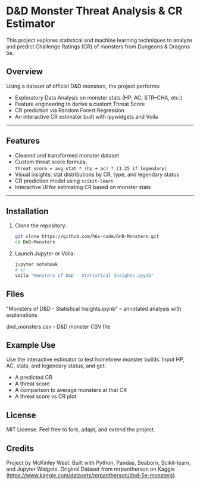 # D&D Monster Threat Analysis & CR Estimator
This project explores statistical and machine learning techniques to analyze and predict Challenge Ratings (CR) of monsters from Dungeons &amp; Dragons 5e.

## Overview

Using a dataset of official D&D monsters, the project performs:

- Exploratory Data Analysis on monster stats (HP, AC, STR–CHA, etc.)
- Feature engineering to derive a custom Threat Score
- CR prediction via Random Forest Regression
- An interactive CR estimator built with ipywidgets and Voila

---

## Features

- Cleaned and transformed monster dataset
- Custom threat score formula:  
  `threat_score = avg_stat * (hp + ac) * (1.25 if legendary)`
- Visual insights: stat distributions by CR, type, and legendary status
- CR prediction model using `scikit-learn`
- Interactive UI for estimating CR based on monster stats

---

## Installation

1. Clone the repository:
   ```bash
   git clone https://github.com/h6x-code/DnD-Monsters.git
   cd DnD-Monsters

2. Launch Jupyter or Voila:
   ```bash
   jupyter notebook
   # or
   voila "Monsters of D&D - Statistical Insights.ipynb"

## Files
"Monsters of D&D - Statistical Insights.ipynb" – annotated analysis with explanations

dnd_monsters.csv - D&D monster CSV file

## Example Use
Use the interactive estimator to test homebrew monster builds. Input HP, AC, stats, and legendary status, and get:

- A predicted CR
- A threat score
- A comparison to average monsters at that CR
- A threat score vs CR plot

## License
MIT License. Feel free to fork, adapt, and extend the project.

## Credits
Project by McKinley West. Built with Python, Pandas, Seaborn, Scikit-learn, and Jupyter Widgets.
Original Dataset from mrpantherson on Kaggle (https://www.kaggle.com/datasets/mrpantherson/dnd-5e-monsters).
